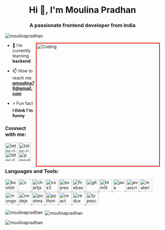 <h1 align="center">Hi 👋, I'm Moulina Pradhan</h1>
<h3 align="center">A passionate frontend developer from India</h3>

<p align="left"> <img src="https://komarev.com/ghpvc/?username=moulinapradhan&label=Profile%20views&color=0e75b6&style=flat" alt="moulinapradhan" /> </p>
<img align="right" alt="Coding" width="400" style="border: 2px solid red"; src="https://media2.giphy.com/media/L1R1tvI9svkIWwpVYr/giphy.gif?cid=ecf05e47bfvookwtrs33qyqccb8f726zxqowovz2y84r2q1c&rid=giphy.gif">

- 🌱 I’m currently learning **backend**

- 📫 How to reach me **pmoulina76@gmail.com**

- ⚡ Fun fact **I think I'm funny**

<h3 align="left">Connect with me:</h3>
<p align="left">
<a href="https://codepen.io/https://codepen.io/bseth99/pen/fbokh?__cf_chl_jschl_tk__=46aa679c5c05f1e57f2ce1ad072a06eb849c2c67-1603353161-0-aa63vi1zqdo-gqqjefsuz-gwadnfm_omziabgjl-fn31mdtzh5kkdtdsq--wftlzhoqcjvjx5p4enx1y9wca7mft7q1hwznmm60usw0zdcmigy3zxxijlcnf-2adc3abhnwobjvyl8kymvgad9runrisitjgycpskhmphg0rgj-hgkxy--q1aplrjb9eytxvfki7lzge6aplrg1evreilz1icyfb5rbtnginf84wztt2c5krypirhrw1jadrzxcvddqjalqogcr00x08lrdfsmrbpveb0g85179ixrdpxvjtakxd8uwn6hd6wojvmxsoodet8on19p8s2z9qgu7duhfyhkznnoh7kiv3s1p220di" target="blank"><img align="center" src="https://cdn.jsdelivr.net/npm/simple-icons@3.0.1/icons/codepen.svg" alt="https://codepen.io/bseth99/pen/fbokh?__cf_chl_jschl_tk__=46aa679c5c05f1e57f2ce1ad072a06eb849c2c67-1603353161-0-aa63vi1zqdo-gqqjefsuz-gwadnfm_omziabgjl-fn31mdtzh5kkdtdsq--wftlzhoqcjvjx5p4enx1y9wca7mft7q1hwznmm60usw0zdcmigy3zxxijlcnf-2adc3abhnwobjvyl8kymvgad9runrisitjgycpskhmphg0rgj-hgkxy--q1aplrjb9eytxvfki7lzge6aplrg1evreilz1icyfb5rbtnginf84wztt2c5krypirhrw1jadrzxcvddqjalqogcr00x08lrdfsmrbpveb0g85179ixrdpxvjtakxd8uwn6hd6wojvmxsoodet8on19p8s2z9qgu7duhfyhkznnoh7kiv3s1p220di" height="30" width="40" /></a>
<a href="https://www.linkedin.com/in/moulina-pradhan-3729821a1/" target="blank"><img align="center" src="https://cdn.jsdelivr.net/npm/simple-icons@3.0.1/icons/linkedin.svg" alt="https://www.linkedin.com/in/moulina-pradhan-3729821a1/" height="30" width="40" /></a>
<a href="https://www.hackerrank.com/pmoulina76" target="blank"><img align="center" src="https://cdn.jsdelivr.net/npm/simple-icons@3.0.1/icons/hackerrank.svg" alt="https://www.hackerrank.com/pmoulina76" height="30" width="40" /></a>
<a href="https://auth.geeksforgeeks.org/user/pmoulina76/profile" target="blank"><img align="center" src="https://cdn.jsdelivr.net/npm/simple-icons@3.0.1/icons/geeksforgeeks.svg" alt="pmoulina76" height="30" width="40" /></a>
</p>

<h3 align="left">Languages and Tools:</h3>
<p align="left"> <a href="https://getbootstrap.com" target="_blank"> <img src="https://devicons.github.io/devicon/devicon.git/icons/bootstrap/bootstrap-plain.svg" alt="bootstrap" width="40" height="40"/> </a> <a href="https://www.cprogramming.com/" target="_blank"> <img src="https://devicons.github.io/devicon/devicon.git/icons/c/c-original.svg" alt="c" width="40" height="40"/> </a> <a href="https://www.chartjs.org" target="_blank"> <img src="https://www.chartjs.org/media/logo-title.svg" alt="chartjs" width="40" height="40"/> </a> <a href="https://www.w3schools.com/css/" target="_blank"> <img src="https://devicons.github.io/devicon/devicon.git/icons/css3/css3-original-wordmark.svg" alt="css3" width="40" height="40"/> </a> <a href="https://expressjs.com" target="_blank"> <img src="https://devicons.github.io/devicon/devicon.git/icons/express/express-original-wordmark.svg" alt="express" width="40" height="40"/> </a> <a href="https://firebase.google.com/" target="_blank"> <img src="https://www.vectorlogo.zone/logos/firebase/firebase-icon.svg" alt="firebase" width="40" height="40"/> </a> <a href="https://git-scm.com/" target="_blank"> <img src="https://www.vectorlogo.zone/logos/git-scm/git-scm-icon.svg" alt="git" width="40" height="40"/> </a> <a href="https://www.w3.org/html/" target="_blank"> <img src="https://devicons.github.io/devicon/devicon.git/icons/html5/html5-original-wordmark.svg" alt="html5" width="40" height="40"/> </a> <a href="https://www.java.com" target="_blank"> <img src="https://devicons.github.io/devicon/devicon.git/icons/java/java-original-wordmark.svg" alt="java" width="40" height="40"/> </a> <a href="https://developer.mozilla.org/en-US/docs/Web/JavaScript" target="_blank"> <img src="https://devicons.github.io/devicon/devicon.git/icons/javascript/javascript-original.svg" alt="javascript" width="40" height="40"/> </a> <a href="https://materializecss.com/" target="_blank"> <img src="https://raw.githubusercontent.com/prplx/svg-logos/5585531d45d294869c4eaab4d7cf2e9c167710a9/svg/materialize.svg" alt="materialize" width="40" height="40"/> </a> <a href="https://www.mongodb.com/" target="_blank"> <img src="https://devicons.github.io/devicon/devicon.git/icons/mongodb/mongodb-original-wordmark.svg" alt="mongodb" width="40" height="40"/> </a> <a href="https://nodejs.org" target="_blank"> <img src="https://devicons.github.io/devicon/devicon.git/icons/nodejs/nodejs-original-wordmark.svg" alt="nodejs" width="40" height="40"/> </a> <a href="https://postman.com" target="_blank"> <img src="https://www.vectorlogo.zone/logos/getpostman/getpostman-icon.svg" alt="postman" width="40" height="40"/> </a> <a href="https://www.python.org" target="_blank"> <img src="https://devicons.github.io/devicon/devicon.git/icons/python/python-original.svg" alt="python" width="40" height="40"/> </a> <a href="https://reactjs.org/" target="_blank"> <img src="https://devicons.github.io/devicon/devicon.git/icons/react/react-original-wordmark.svg" alt="react" width="40" height="40"/> </a> <a href="https://redux.js.org" target="_blank"> <img src="https://devicons.github.io/devicon/devicon.git/icons/redux/redux-original.svg" alt="redux" width="40" height="40"/> </a> <a href="https://www.typescriptlang.org/" target="_blank"> <img src="https://devicons.github.io/devicon/devicon.git/icons/typescript/typescript-original.svg" alt="typescript" width="40" height="40"/> </a> </p>

<p><img align="left" src="https://github-readme-stats.vercel.app/api/top-langs?username=moulinapradhan&show_icons=true&locale=en&layout=compact" alt="moulinapradhan" /></p>

<p>&nbsp;<img align="center" src="https://github-readme-stats.vercel.app/api?username=moulinapradhan&show_icons=true&locale=en" alt="moulinapradhan" /></p>

<p><img align="center" src="https://github-readme-streak-stats.herokuapp.com/?user=moulinapradhan&" alt="moulinapradhan" /></p>
